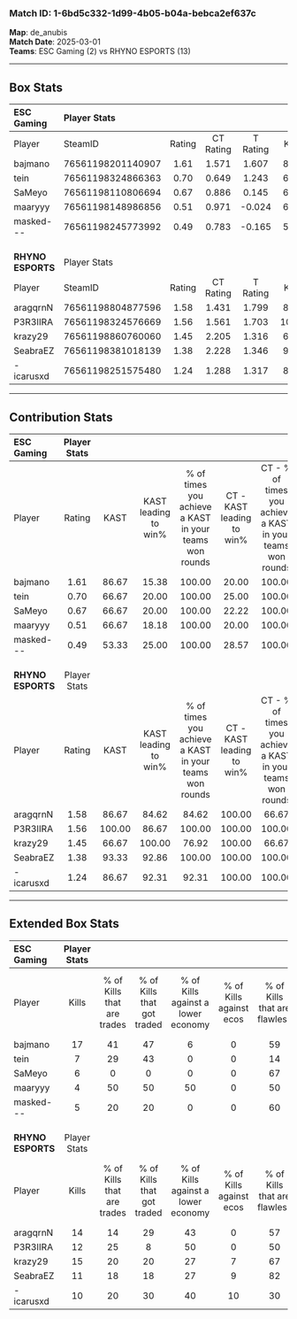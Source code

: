 ### Match ID: 1-6bd5c332-1d99-4b05-b04a-bebca2ef637c  
**Map**: de_anubis  
**Match Date**: 2025-03-01  
**Teams**: ESC Gaming (2) vs RHYNO ESPORTS (13)  

---  

## Box Stats  

| **ESC Gaming**    | Player Stats      |        |           |          |        |       |       |         |        |      |     |
| :- | :- | :-: | :-: | :-: | :-: | :-: | :-: | :-: | :-: | :-: | :-: |
| Player            | SteamID           | Rating | CT Rating | T Rating |  KAST  |  ADR  | Kills | Assists | Deaths | K/D  | HS% |
| bajmano           | 76561198201140907 |  1.61  |   1.571   |  1.607   | 86.67  | 101.1 |  17   |    1    |   11   | 1.55 | 35  |
| tein              | 76561198324866363 |  0.70  |   0.649   |  1.243   | 66.67  | 60.6  |   7   |    2    |   13   | 0.54 | 42  |
| SaMeyo            | 76561198110806694 |  0.67  |   0.886   |  0.145   | 66.67  | 42.9  |   6   |    4    |   11   | 0.55 |  0  |
| maaryyy           | 76561198148986856 |  0.51  |   0.971   |  -0.024  | 66.67  | 61.1  |   4   |    5    |   14   | 0.29 | 25  |
| masked---         | 76561198245773992 |  0.49  |   0.783   |  -0.165  | 53.33  | 54.8  |   5   |    5    |   13   | 0.38 | 80  |
|                   |                   |        |           |          |        |       |       |         |        |      |     |
|                   |                   |        |           |          |        |       |       |         |        |      |     |
|                   |                   |        |           |          |        |       |       |         |        |      |     |
| **RHYNO ESPORTS** | Player Stats      |        |           |          |        |       |       |         |        |      |     |
| Player            | SteamID           | Rating | CT Rating | T Rating |  KAST  |  ADR  | Kills | Assists | Deaths | K/D  | HS% |
| aragqrnN          | 76561198804877596 |  1.58  |   1.431   |  1.799   | 86.67  | 128.7 |  14   |    9    |   11   | 1.27 | 57  |
| P3R3IIRA          | 76561198324576669 |  1.56  |   1.561   |  1.703   | 100.00 | 68.0  |  12   |    6    |   5    | 2.40 | 41  |
| krazy29           | 76561198860760060 |  1.45  |   2.205   |  1.316   | 66.67  | 84.6  |  15   |    3    |   7    | 2.14 | 66  |
| SeabraEZ          | 76561198381018139 |  1.38  |   2.228   |  1.346   | 93.33  | 80.7  |  11   |    4    |   8    | 1.38 | 54  |
| -icarusxd         | 76561198251575480 |  1.24  |   1.288   |  1.317   | 86.67  | 73.2  |  10   |    3    |   8    | 1.25 | 40  |
---  

## Contribution Stats  

| **ESC Gaming**    | Player Stats |        |                      |                                                        |                           |                                                             |                          |                                                            |
| :- | :-: | :-: | :-: | :-: | :-: | :-: | :-: | :-: |
| Player            |    Rating    |  KAST  | KAST leading to win% | % of times you achieve a KAST in your teams won rounds | CT - KAST leading to win% | CT - % of times you achieve a KAST in your teams won rounds | T - KAST leading to win% | T - % of times you achieve a KAST in your teams won rounds |
| bajmano           |     1.61     | 86.67  |        15.38         |                         100.00                         |           20.00           |                           100.00                            |           0.00           |                            0.00                            |
| tein              |     0.70     | 66.67  |        20.00         |                         100.00                         |           25.00           |                           100.00                            |           0.00           |                            0.00                            |
| SaMeyo            |     0.67     | 66.67  |        20.00         |                         100.00                         |           22.22           |                           100.00                            |           0.00           |                            0.00                            |
| maaryyy           |     0.51     | 66.67  |        18.18         |                         100.00                         |           20.00           |                           100.00                            |           0.00           |                            0.00                            |
| masked---         |     0.49     | 53.33  |        25.00         |                         100.00                         |           28.57           |                           100.00                            |           0.00           |                            0.00                            |
|                   |              |        |                      |                                                        |                           |                                                             |                          |                                                            |
|                   |              |        |                      |                                                        |                           |                                                             |                          |                                                            |
|                   |              |        |                      |                                                        |                           |                                                             |                          |                                                            |
| **RHYNO ESPORTS** | Player Stats |        |                      |                                                        |                           |                                                             |                          |                                                            |
| Player            |    Rating    |  KAST  | KAST leading to win% | % of times you achieve a KAST in your teams won rounds | CT - KAST leading to win% | CT - % of times you achieve a KAST in your teams won rounds | T - KAST leading to win% | T - % of times you achieve a KAST in your teams won rounds |
| aragqrnN          |     1.58     | 86.67  |        84.62         |                         84.62                          |          100.00           |                            66.67                            |          81.82           |                           90.00                            |
| P3R3IIRA          |     1.56     | 100.00 |        86.67         |                         100.00                         |          100.00           |                           100.00                            |          83.33           |                           100.00                           |
| krazy29           |     1.45     | 66.67  |        100.00        |                         76.92                          |          100.00           |                            66.67                            |          100.00          |                           80.00                            |
| SeabraEZ          |     1.38     | 93.33  |        92.86         |                         100.00                         |          100.00           |                           100.00                            |          90.91           |                           100.00                           |
| -icarusxd         |     1.24     | 86.67  |        92.31         |                         92.31                          |          100.00           |                           100.00                            |          90.00           |                           90.00                            |
---  

## Extended Box Stats  

| **ESC Gaming**    | Player Stats |                            |                            |                                    |                         |                              |                                 |        |                             |                                     |                          |                               |                            |
| :- | :-: | :-: | :-: | :-: | :-: | :-: | :-: | :-: | :-: | :-: | :-: | :-: | :-: |
| Player            |    Kills     | % of Kills that are trades | % of Kills that got traded | % of Kills against a lower economy | % of Kills against ecos | % of Kills that are flawless | % of Kills that are close duels | Deaths | % of Deaths that get traded | % of Deaths against a lower economy | % of Deaths against ecos | % of Deaths that are flawless | % of Deaths that are close |
| bajmano           |      17      |             41             |             47             |                 6                  |            0            |              59              |                0                |   11   |              0              |                  9                  |            0             |              55               |             0              |
| tein              |      7       |             29             |             43             |                 0                  |            0            |              14              |               14                |   13   |             15              |                  8                  |            0             |              69               |             15             |
| SaMeyo            |      6       |             0              |             0              |                 0                  |            0            |              67              |                0                |   11   |             18              |                  9                  |            0             |              64               |             0              |
| maaryyy           |      4       |             50             |             50             |                 50                 |            0            |              50              |               25                |   14   |             43              |                  0                  |            0             |              57               |             29             |
| masked---         |      5       |             20             |             20             |                 0                  |            0            |              60              |               20                |   13   |             23              |                  8                  |            0             |              54               |             15             |
|                   |              |                            |                            |                                    |                         |                              |                                 |        |                             |                                     |                          |                               |                            |
|                   |              |                            |                            |                                    |                         |                              |                                 |        |                             |                                     |                          |                               |                            |
|                   |              |                            |                            |                                    |                         |                              |                                 |        |                             |                                     |                          |                               |                            |
| **RHYNO ESPORTS** | Player Stats |                            |                            |                                    |                         |                              |                                 |        |                             |                                     |                          |                               |                            |
| Player            |    Kills     | % of Kills that are trades | % of Kills that got traded | % of Kills against a lower economy | % of Kills against ecos | % of Kills that are flawless | % of Kills that are close duels | Deaths | % of Deaths that get traded | % of Deaths against a lower economy | % of Deaths against ecos | % of Deaths that are flawless | % of Deaths that are close |
| aragqrnN          |      14      |             14             |             29             |                 43                 |            0            |              57              |               21                |   11   |             36              |                 36                  |            9             |              45               |             9              |
| P3R3IIRA          |      12      |             25             |             8              |                 50                 |            0            |              50              |               17                |   5    |             60              |                 20                  |            0             |              80               |             20             |
| krazy29           |      15      |             20             |             20             |                 27                 |            7            |              67              |                7                |   7    |             14              |                 29                  |            0             |              71               |             0              |
| SeabraEZ          |      11      |             18             |             18             |                 27                 |            9            |              82              |                9                |   8    |             50              |                 38                  |            13            |              38               |             0              |
| -icarusxd         |      10      |             20             |             30             |                 40                 |           10            |              30              |               10                |   8    |             25              |                 38                  |            13            |              38               |             13             |

